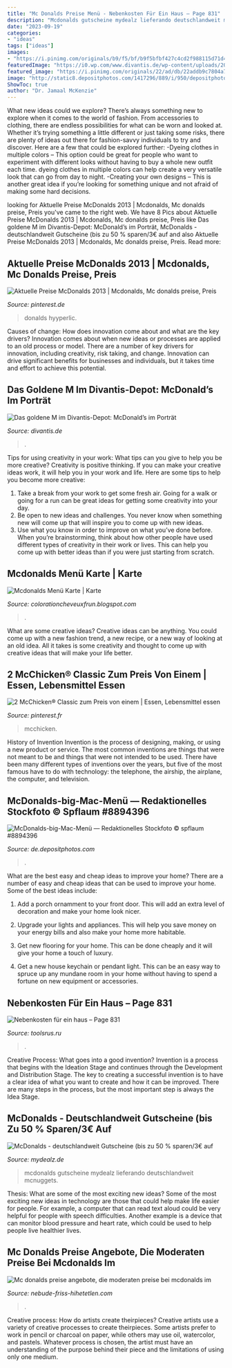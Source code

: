 ```yaml
---
title: "Mc Donalds Preise Menü - Nebenkosten Für Ein Haus – Page 831"
description: "Mcdonalds gutscheine mydealz lieferando deutschlandweit mcnuggets"
date: "2023-09-19"
categories:
- "ideas"
tags: ["ideas"]
images:
- "https://i.pinimg.com/originals/b9/f5/bf/b9f5bfbf427c4cd2f988115d71d4f645.jpg"
featuredImage: "https://i0.wp.com/www.divantis.de/wp-content/uploads/2017/03/McDonalds-Menü.jpg?fit=480%2C640&amp;ssl=1"
featured_image: "https://i.pinimg.com/originals/22/ad/db/22addb9c7804a718f668c9570a1928db.png"
image: "http://static8.depositphotos.com/1417296/889/i/950/depositphotos_8894396-stock-photo-mcdonalds-big-mac-menu.jpg"
ShowToc: true
author: "Dr. Jamaal McKenzie"
---
```



What new ideas could we explore?
There’s always something new to explore when it comes to the world of fashion. From accessories to clothing, there are endless possibilities for what can be worn and looked at. Whether it’s trying something a little different or just taking some risks, there are plenty of ideas out there for fashion-savvy individuals to try and discover. Here are a few that could be explored further: 
-Dyeing clothes in multiple colors – This option could be great for people who want to experiment with different looks without having to buy a whole new outfit each time. dyeing clothes in multiple colors can help create a very versatile look that can go from day to night. 
-Creating your own designs – This is another great idea if you’re looking for something unique and not afraid of making some hard decisions.

	

		
looking for Aktuelle Preise McDonalds 2013 | Mcdonalds, Mc donalds preise, Preis you've came to the right web. We have 8 Pics about Aktuelle Preise McDonalds 2013 | Mcdonalds, Mc donalds preise, Preis like Das goldene M im Divantis-Depot: McDonald’s im Porträt, McDonalds - deutschlandweit Gutscheine (bis zu 50 % sparen/3€ auf and also Aktuelle Preise McDonalds 2013 | Mcdonalds, Mc donalds preise, Preis. Read more:
		
    
## Aktuelle Preise McDonalds 2013 | Mcdonalds, Mc Donalds Preise, Preis

<img loading=lazy src="https://i.pinimg.com/originals/b9/f5/bf/b9f5bfbf427c4cd2f988115d71d4f645.jpg" onerror="this.onerror=null;this.src='https://tse1.mm.bing.net/th?id=OIP.xfLFNYwi3Zh_k6VrV-RfLAHaHa&amp;pid=15.1';" alt="Aktuelle Preise McDonalds 2013 | Mcdonalds, Mc donalds preise, Preis">

_Source: pinterest.de_

>donalds hyyperlic. 

	

Causes of change: How does innovation come about and what are the key drivers?
Innovation comes about when new ideas or processes are applied to an old process or model. There are a number of key drivers for innovation, including creativity, risk taking, and change. Innovation can drive significant benefits for businesses and individuals, but it takes time and effort to achieve this potential.

    
## Das Goldene M Im Divantis-Depot: McDonald’s Im Porträt

<img loading=lazy src="https://i0.wp.com/www.divantis.de/wp-content/uploads/2017/03/McDonalds-Menü.jpg?fit=480%2C640&amp;ssl=1" onerror="this.onerror=null;this.src='https://tse1.mm.bing.net/th?id=OIP.gSgPwocvP0NDLf-Y94RfKwHaJ4&amp;pid=15.1';" alt="Das goldene M im Divantis-Depot: McDonald’s im Porträt">

_Source: divantis.de_

>. 

	

Tips for using creativity in your work: What tips can you give to help you be more creative?
Creativity is positive thinking. If you can make your creative ideas work, it will help you in your work and life. Here are some tips to help you become more creative: 
1. Take a break from your work to get some fresh air. Going for a walk or going for a run can be great ideas for getting some creativity into your day. 
2. Be open to new ideas and challenges. You never know when something new will come up that will inspire you to come up with new ideas. 
3. Use what you know in order to improve on what you’ve done before. When you’re brainstorming, think about how other people have used different types of creativity in their work or lives. This can help you come up with better ideas than if you were just starting from scratch. 

    
## Mcdonalds Menü Karte | Karte

<img loading=lazy src="https://www.timoschindler.de/wp-content/uploads/2015/01/IMG_20150112_171628_3.jpg" onerror="this.onerror=null;this.src='https://tse2.mm.bing.net/th?id=OIP.Mq-9B1zds2yNlSzTXdHqYgHaJ4&amp;pid=15.1';" alt="Mcdonalds Menü Karte | Karte">

_Source: colorationcheveuxfrun.blogspot.com_

>. 

	

What are some creative ideas?
Creative ideas can be anything. You could come up with a new fashion trend, a new recipe, or a new way of looking at an old idea. All it takes is some creativity and thought to come up with creative ideas that will make your life better.

    
## 2 McChicken® Classic Zum Preis Von Einem | Essen, Lebensmittel Essen

<img loading=lazy src="https://i.pinimg.com/originals/22/ad/db/22addb9c7804a718f668c9570a1928db.png" onerror="this.onerror=null;this.src='https://tse3.mm.bing.net/th?id=OIP.vYIjMa5So1pIHkqhpIITsAHaFA&amp;pid=15.1';" alt="2 McChicken® Classic zum Preis von einem | Essen, Lebensmittel essen">

_Source: pinterest.fr_

>mcchicken. 

	

History of Invention
Invention is the process of designing, making, or using a new product or service. The most common inventions are things that were not meant to be and things that were not intended to be used. There have been many different types of inventions over the years, but five of the most famous have to do with technology: the telephone, the airship, the airplane, the computer, and television.

    
## McDonalds-big-Mac-Menü — Redaktionelles Stockfoto © Spflaum #8894396

<img loading=lazy src="http://static8.depositphotos.com/1417296/889/i/950/depositphotos_8894396-stock-photo-mcdonalds-big-mac-menu.jpg" onerror="this.onerror=null;this.src='https://tse1.mm.bing.net/th?id=OIP.e0K1ei7zP3GAf2UlKyghQwHaGa&amp;pid=15.1';" alt="McDonalds-big-Mac-Menü — Redaktionelles Stockfoto © spflaum #8894396">

_Source: de.depositphotos.com_

>. 

	

What are the best easy and cheap ideas to improve your home?
There are a number of easy and cheap ideas that can be used to improve your home. Some of the best ideas include:
1. Add a porch ornamment to your front door. This will add an extra level of decoration and make your home look nicer.

2. Upgrade your lights and appliances. This will help you save money on your energy bills and also make your home more habitable.

3. Get new flooring for your home. This can be done cheaply and it will give your home a touch of luxury.

4. Get a new house keychain or pendant light. This can be an easy way to spruce up any mundane room in your home without having to spend a fortune on new equipment or accessories.

    
## Nebenkosten Für Ein Haus – Page 831

<img loading=lazy src="http://www.monsterdealz.de/wp-content/uploads/2012/05/mcdeal.png" onerror="this.onerror=null;this.src='https://tse3.mm.bing.net/th?id=OIP._LPYt6AAMKhmSG3a2LoERgAAAA&amp;pid=15.1';" alt="Nebenkosten für ein haus – Page 831">

_Source: toolsrus.ru_

>. 

	

Creative Process: What goes into a good invention?
Invention is a process that begins with the Ideation Stage and continues through the Development and Distribution Stage. The key to creating a successful invention is to have a clear idea of what you want to create and how it can be improved. There are many steps in the process, but the most important step is always the Idea Stage.

    
## McDonalds - Deutschlandweit Gutscheine (bis Zu 50 % Sparen/3€ Auf

<img loading=lazy src="https://static.mydealz.de/live/threads/thread_full_screen/default/1638272_1.jpg" onerror="this.onerror=null;this.src='https://tse1.mm.bing.net/th?id=OIP.3yX06Ym3eNPnR_EYLum9hwHaJ3&amp;pid=15.1';" alt="McDonalds - deutschlandweit Gutscheine (bis zu 50 % sparen/3€ auf">

_Source: mydealz.de_

>mcdonalds gutscheine mydealz lieferando deutschlandweit mcnuggets. 

	

Thesis: What are some of the most exciting new ideas?
Some of the most exciting new ideas in technology are those that could help make life easier for people. For example, a computer that can read text aloud could be very helpful for people with speech difficulties. Another example is a device that can monitor blood pressure and heart rate, which could be used to help people live healthier lives.

    
## Mc Donalds Preise Angebote, Die Moderaten Preise Bei Mcdonalds Im

<img loading=lazy src="https://nebude-friss-hihetetlen.com/wjmco/Jt0heodgzv53c8cQTh2QuAHaD3.jpg" onerror="this.onerror=null;this.src='https://tse4.mm.bing.net/th?id=OIP.-k6m81mk7Rq09gXSlLc_nQAAAA&amp;pid=15.1';" alt="Mc donalds preise angebote, die moderaten preise bei mcdonalds im">

_Source: nebude-friss-hihetetlen.com_

>. 

	

Creative process: How do artists create theirpieces?
Creative artists use a variety of creative processes to create theirpieces. Some artists prefer to work in pencil or charcoal on paper, while others may use oil, watercolor, and pastels. Whatever process is chosen, the artist must have an understanding of the purpose behind their piece and the limitations of using only one medium.


